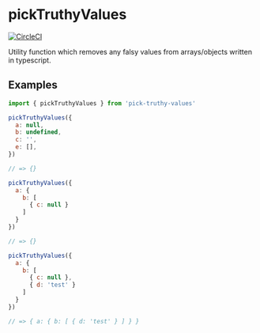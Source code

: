 # pickTruthyValues

[![CircleCI](https://circleci.com/gh/tameemsafi/pick-truthy-values/tree/master.svg?style=svg)](https://circleci.com/gh/tameemsafi/pick-truthy-values/tree/master)

Utility function which removes any falsy values from arrays/objects written in typescript.

## Examples

```js
import { pickTruthyValues } from 'pick-truthy-values'

pickTruthyValues({
  a: null,
  b: undefined,
  c: '',
  e: [],
})

// => {}

pickTruthyValues({
  a: {
    b: [
      { c: null }
    ]
  }
})

// => {}

pickTruthyValues({
  a: {
    b: [
      { c: null },
      { d: 'test' }
    ]
  }
})

// => { a: { b: [ { d: 'test' } ] } } 

```